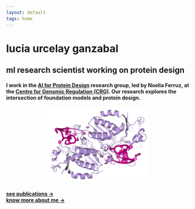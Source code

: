 ```yaml
---
layout: default
tags: home
---
```


# lucia urcelay ganzabal

## ml research scientist working on protein design

#### I work in the [AI for Protein Design](https://www.aiproteindesign.com/) research group, led by Noelia Ferruz, at the [Centre for Genomic Regulation (CRG)](https://www.crg.eu/). Our research explores the intersection of foundation models and protein design.

<figure>
  <img src="/images/protein_render.png" alt="3D protein." class="center-image">
</figure>

<style>
    img.center-image {
        display: block;
        margin: 0 auto;
        max-width: 65%;  /* Default width on larger screens */
        height: auto;
    }

    /* For mobile screens, let's make the image bigger */
    @media (max-width: 768px) {
        img.center-image {
            max-width: 100%;  /* Increase image size on mobile devices */
        }
    }
</style>

<p style="margin-top: 25px;">
  <a href="{{ site.baseurl }}/publications"><strong>see publications →</strong></a>  
  <br>  
  <a href="{{ site.baseurl }}/about"><strong>know more about me →</strong></a>  
</p>

<!--
[**See publications →**]({{ site.baseurl }}/publications)

[**Know more about me →**]({{ site.baseurl }}/about)
-->